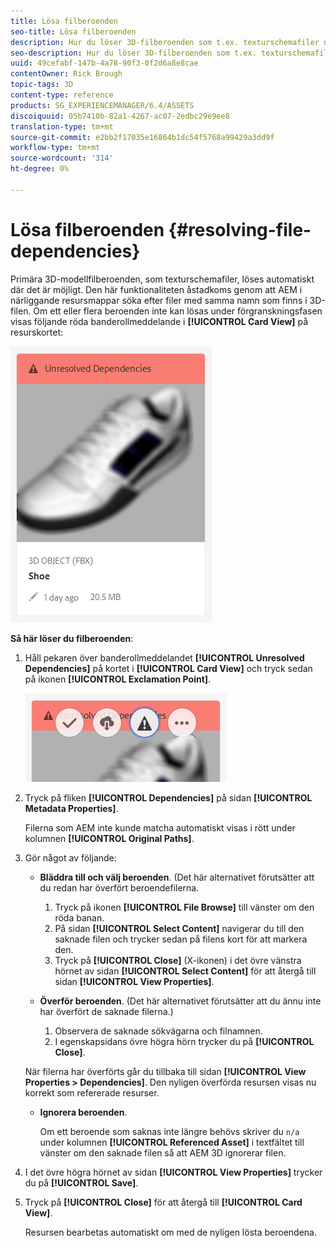 ```yaml
---
title: Lösa filberoenden
seo-title: Lösa filberoenden
description: Hur du löser 3D-filberoenden som t.ex. texturschemafiler när automatisk upplösning misslyckas.
seo-description: Hur du löser 3D-filberoenden som t.ex. texturschemafiler när automatisk upplösning misslyckas.
uuid: 49cefabf-147b-4a78-90f3-0f2d6a8e8cae
contentOwner: Rick Brough
topic-tags: 3D
content-type: reference
products: SG_EXPERIENCEMANAGER/6.4/ASSETS
discoiquuid: 05b7410b-82a1-4267-ac07-2edbc29e9ee8
translation-type: tm+mt
source-git-commit: e2bb2f17035e16864b1dc54f5768a99429a3dd9f
workflow-type: tm+mt
source-wordcount: '314'
ht-degree: 0%

---
```



# Lösa filberoenden {#resolving-file-dependencies}

Primära 3D-modellfilberoenden, som texturschemafiler, löses automatiskt där det är möjligt. Den här funktionaliteten åstadkoms genom att AEM i närliggande resursmappar söka efter filer med samma namn som finns i 3D-filen. Om ett eller flera beroenden inte kan lösas under förgranskningsfasen visas följande röda banderollmeddelande i **[!UICONTROL Card View]** på resurskortet:

![chlimage_1-124](assets/chlimage_1-124.png)

**Så här löser du filberoenden**:

1. Håll pekaren över banderollmeddelandet **[!UICONTROL Unresolved Dependencies]** på kortet i **[!UICONTROL Card View]** och tryck sedan på ikonen **[!UICONTROL Exclamation Point]**.

   ![chlimage_1-125](assets/chlimage_1-125.png)

1. Tryck på fliken **[!UICONTROL Dependencies]** på sidan **[!UICONTROL Metadata Properties]**.

   Filerna som AEM inte kunde matcha automatiskt visas i rött under kolumnen **[!UICONTROL Original Paths]**.

1. Gör något av följande:

   * **Bläddra till och välj beroenden**. (Det här alternativet förutsätter att du redan har överfört beroendefilerna.

      1. Tryck på ikonen **[!UICONTROL File Browse]** till vänster om den röda banan.
      1. På sidan **[!UICONTROL Select Content]** navigerar du till den saknade filen och trycker sedan på filens kort för att markera den.
      1. Tryck på **[!UICONTROL Close]** (X-ikonen) i det övre vänstra hörnet av sidan **[!UICONTROL Select Content]** för att återgå till sidan **[!UICONTROL View Properties]**.
   * **Överför beroenden**. (Det här alternativet förutsätter att du ännu inte har överfört de saknade filerna.)

      1. Observera de saknade sökvägarna och filnamnen.
      1. I egenskapsidans övre högra hörn trycker du på **[!UICONTROL Close]**.

   När filerna har överförts går du tillbaka till sidan **[!UICONTROL View Properties > Dependencies]**. Den nyligen överförda resursen visas nu korrekt som refererade resurser.

   * **Ignorera beroenden**.

      Om ett beroende som saknas inte längre behövs skriver du `n/a` under kolumnen **[!UICONTROL Referenced Asset]** i textfältet till vänster om den saknade filen så att AEM 3D ignorerar filen.



1. I det övre högra hörnet av sidan **[!UICONTROL View Properties]** trycker du på **[!UICONTROL Save]**.
1. Tryck på **[!UICONTROL Close]** för att återgå till **[!UICONTROL Card View]**.

   Resursen bearbetas automatiskt om med de nyligen lösta beroendena.

